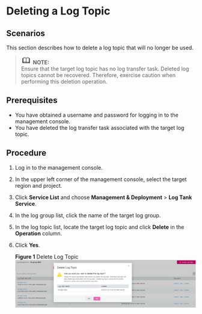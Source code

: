# Deleting a Log Topic<a name="lts_01_0021"></a>

## Scenarios<a name="section20330422174752"></a>

This section describes how to delete a log topic that will no longer be used.

>![](public_sys-resources/icon-note.gif) **NOTE:**   
>Ensure that the target log topic has no log transfer task. Deleted log topics cannot be recovered. Therefore, exercise caution when performing this deletion operation.  

## Prerequisites<a name="section60196570174813"></a>

-   You have obtained a username and password for logging in to the management console.
-   You have deleted the log transfer task associated with the target log topic.

## Procedure<a name="section25244002174821"></a>

1.  Log in to the management console.
2.  In the upper left corner of the management console, select the target region and project.
3.  Click  **Service List**  and choose  **Management & Deployment**  \>  **Log Tank Service**.

1.  In the log group list, click the name of the target log group.
2.  In the log topic list, locate the target log topic and click  **Delete**  in the  **Operation**  column.
3.  Click  **Yes**.

    **Figure  1**  Delete Log Topic<a name="fig988213512226"></a>  
    ![](figures/delete-log-topic.png "delete-log-topic")


